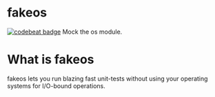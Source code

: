 # fakeos
[![codebeat badge](https://codebeat.co/badges/d247bedf-d202-48ea-8aae-feeb3d4deb1f)](https://codebeat.co/projects/github-com-rinslow-fakeos-master)
Mock the os module. 
# What is fakeos
fakeos lets you run blazing fast unit-tests without using your operating systems for I/O-bound operations.
